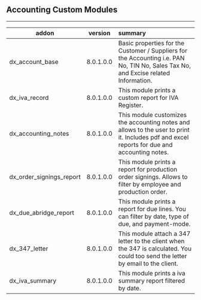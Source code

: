<h2>Accounting Custom Modules</h2>

***

| addon        | version           | summary  |
| ------------- |:-------------:| :-----|
|  dx_account_base     | 8.0.1.0.0 | Basic properties for the Customer / Suppliers for the Accounting i.e. PAN No, TIN No, Sales Tax No, and Excise related Information. |
| dx_iva_record |8.0.1.0.0  | This module prints a custom report for IVA Register. |   
|dx_accounting_notes|8.0.1.0.0| This module customizes the accounting notes and allows to the user to print it. Includes pdf and excel reports for due and accounting notes. |
| dx_order_signings_report| 8.0.1.0.0| This module prints a report for production order signings. Allows to filter by employee and production order. |
|dx_due_abridge_report|8.0.1.0.0| This module prints a report for due lines. You can filter by date, type of due, and payment-mode. |
|dx_347_letter|8.0.1.0.0| This module attach a 347 letter to the client when the 347 is calculated. You could too send the letter by email to the client. |
|dx_iva_summary|8.0.1.0.0| This module prints a iva summary report filtered by date. |